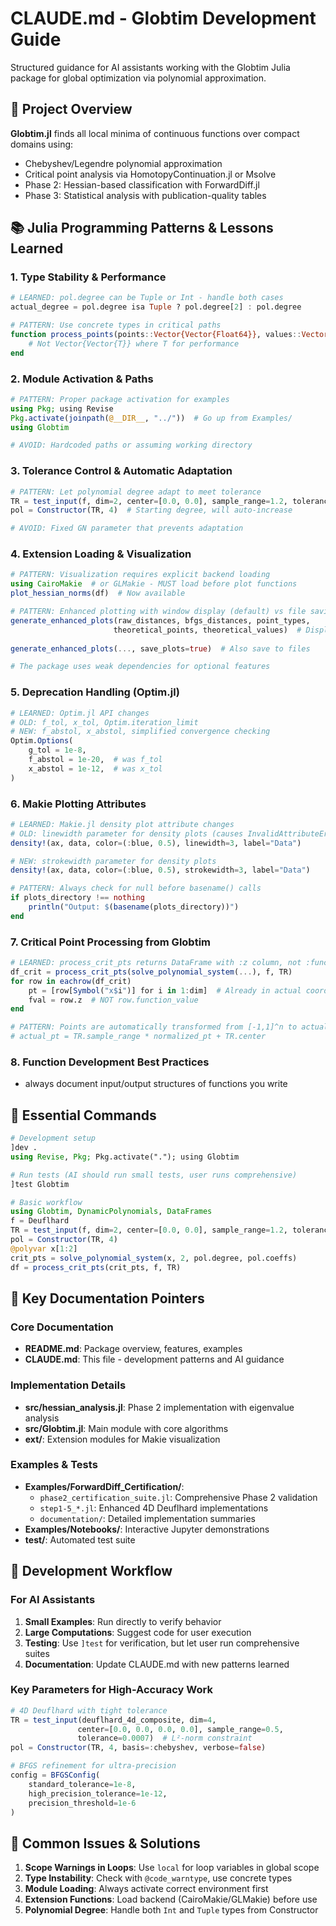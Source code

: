 # CLAUDE.md - Globtim Development Guide

Structured guidance for AI assistants working with the Globtim Julia package for global optimization via polynomial approximation.

## 🎯 Project Overview

**Globtim.jl** finds all local minima of continuous functions over compact domains using:
- Chebyshev/Legendre polynomial approximation 
- Critical point analysis via HomotopyContinuation.jl or Msolve
- Phase 2: Hessian-based classification with ForwardDiff.jl
- Phase 3: Statistical analysis with publication-quality tables

## 📚 Julia Programming Patterns & Lessons Learned

### 1. **Type Stability & Performance**
```julia
# LEARNED: pol.degree can be Tuple or Int - handle both cases
actual_degree = pol.degree isa Tuple ? pol.degree[2] : pol.degree

# PATTERN: Use concrete types in critical paths
function process_points(points::Vector{Vector{Float64}}, values::Vector{Float64})
    # Not Vector{Vector{T}} where T for performance
end
```

### 2. **Module Activation & Paths**
```julia
# PATTERN: Proper package activation for examples
using Pkg; using Revise
Pkg.activate(joinpath(@__DIR__, "../"))  # Go up from Examples/
using Globtim

# AVOID: Hardcoded paths or assuming working directory
```

### 3. **Tolerance Control & Automatic Adaptation**
```julia
# PATTERN: Let polynomial degree adapt to meet tolerance
TR = test_input(f, dim=2, center=[0.0, 0.0], sample_range=1.2, tolerance=0.001)
pol = Constructor(TR, 4)  # Starting degree, will auto-increase

# AVOID: Fixed GN parameter that prevents adaptation
```

### 4. **Extension Loading & Visualization**
```julia
# PATTERN: Visualization requires explicit backend loading
using CairoMakie  # or GLMakie - MUST load before plot functions
plot_hessian_norms(df)  # Now available

# PATTERN: Enhanced plotting with window display (default) vs file saving
generate_enhanced_plots(raw_distances, bfgs_distances, point_types, 
                       theoretical_points, theoretical_values)  # Display in windows
                       
generate_enhanced_plots(..., save_plots=true)  # Also save to files

# The package uses weak dependencies for optional features
```

### 5. **Deprecation Handling (Optim.jl)**
```julia
# LEARNED: Optim.jl API changes
# OLD: f_tol, x_tol, Optim.iteration_limit
# NEW: f_abstol, x_abstol, simplified convergence checking
Optim.Options(
    g_tol = 1e-8,
    f_abstol = 1e-20,  # was f_tol
    x_abstol = 1e-12,  # was x_tol
)
```

### 6. **Makie Plotting Attributes**
```julia
# LEARNED: Makie.jl density plot attribute changes
# OLD: linewidth parameter for density plots (causes InvalidAttributeError)
density!(ax, data, color=(:blue, 0.5), linewidth=3, label="Data")

# NEW: strokewidth parameter for density plots
density!(ax, data, color=(:blue, 0.5), strokewidth=3, label="Data")

# PATTERN: Always check for null before basename() calls
if plots_directory !== nothing
    println("Output: $(basename(plots_directory))")
end
```

### 7. **Critical Point Processing from Globtim**
```julia
# LEARNED: process_crit_pts returns DataFrame with :z column, not :function_value
df_crit = process_crit_pts(solve_polynomial_system(...), f, TR)
for row in eachrow(df_crit)
    pt = [row[Symbol("x$i")] for i in 1:dim]  # Already in actual coordinates
    fval = row.z  # NOT row.function_value
end

# PATTERN: Points are automatically transformed from [-1,1]^n to actual domain
# actual_pt = TR.sample_range * normalized_pt + TR.center
```

### 8. **Function Development Best Practices**
- always document input/output structures of functions you write 

## 🚀 Essential Commands

```julia
# Development setup
]dev .
using Revise, Pkg; Pkg.activate("."); using Globtim

# Run tests (AI should run small tests, user runs comprehensive)
]test Globtim

# Basic workflow
using Globtim, DynamicPolynomials, DataFrames
f = Deuflhard
TR = test_input(f, dim=2, center=[0.0, 0.0], sample_range=1.2, tolerance=0.001)
pol = Constructor(TR, 4)
@polyvar x[1:2] 
crit_pts = solve_polynomial_system(x, 2, pol.degree, pol.coeffs)
df = process_crit_pts(crit_pts, f, TR)
```

## 📁 Key Documentation Pointers

### Core Documentation
- **README.md**: Package overview, features, examples
- **CLAUDE.md**: This file - development patterns and AI guidance

### Implementation Details
- **src/hessian_analysis.jl**: Phase 2 implementation with eigenvalue analysis
- **src/Globtim.jl**: Main module with core algorithms
- **ext/**: Extension modules for Makie visualization

### Examples & Tests
- **Examples/ForwardDiff_Certification/**: 
  - `phase2_certification_suite.jl`: Comprehensive Phase 2 validation
  - `step1-5_*.jl`: Enhanced 4D Deuflhard implementations
  - `documentation/`: Detailed implementation summaries
- **Examples/Notebooks/**: Interactive Jupyter demonstrations
- **test/**: Automated test suite

## 🔧 Development Workflow

### For AI Assistants
1. **Small Examples**: Run directly to verify behavior
2. **Large Computations**: Suggest code for user execution
3. **Testing**: Use `]test` for verification, but let user run comprehensive suites
4. **Documentation**: Update CLAUDE.md with new patterns learned

### Key Parameters for High-Accuracy Work
```julia
# 4D Deuflhard with tight tolerance
TR = test_input(deuflhard_4d_composite, dim=4,
               center=[0.0, 0.0, 0.0, 0.0], sample_range=0.5,
               tolerance=0.0007)  # L²-norm constraint
pol = Constructor(TR, 4, basis=:chebyshev, verbose=false)

# BFGS refinement for ultra-precision
config = BFGSConfig(
    standard_tolerance=1e-8,
    high_precision_tolerance=1e-12,
    precision_threshold=1e-6
)
```

## 🐛 Common Issues & Solutions

1. **Scope Warnings in Loops**: Use `local` for loop variables in global scope
2. **Type Instability**: Check with `@code_warntype`, use concrete types
3. **Module Loading**: Always activate correct environment first
4. **Extension Functions**: Load backend (CairoMakie/GLMakie) before use
5. **Polynomial Degree**: Handle both `Int` and `Tuple` types from Constructor 